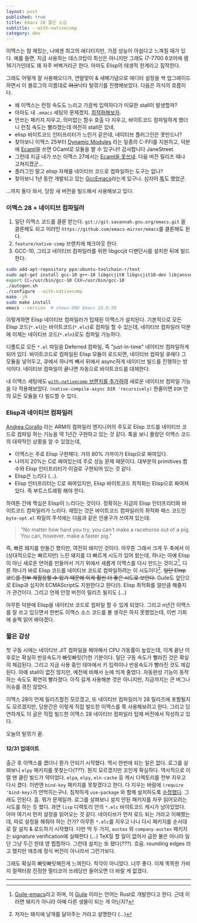 ```yaml
---
layout: post
published: true
title: Emacs 28 짧은 소감
subtitle: --with-nativecomp
category: dev
---
```


 이맥스는 참 재밌는, 나에겐 최고의 에디터지만, 가끔 성능이 아쉽다고
 느껴질 때가 있다. 예를 들면, 지금 사용하는 데스크탑이 최신은 아니지만
 그래도 i7-7700 8코어에 램 16기가인데도 꽤 자주 버벅거리곤
 한다. 아마도 Elisp의 태생적 한계라고 짐작한다.

 그래도 어떻게 잘 사용해오다가, 연말맞이 & 새해기념으로 에디터 설정을
 싹 업그레이드하면서 이 블로그의 이름대로 ~~야크~~낙타 털깎기를
 진행해보았다. 다음은 의식의 흐름이다.

  - 왜 이맥스는 런칭 속도도 느리고 가끔씩 입력하다가 미묘한 stall이
    발생할까?
  - 아마도 내 `.emacs` 세팅의
    문제겠지. [최적화해보자](https://github.com/sangwoo-joh/dotfiles/tree/master/emacs).
  - 안쓰는 패키지 지우고, 의미없는 함수 호출 다 지우고, 바이트코드
    컴파일하게 했더니 런칭 속도는 빨라졌는데 여전히 stall은 있네.
  - elisp 바이트코드 인터프리터가 느린거 같은데, 네이티브 플러그인은
    못만드나?
  - 찾아보니 이맥스 25부터 [Dynamic
    Modules](https://www.gnu.org/software/emacs/manual/html_node/elisp/Dynamic-Modules.html)
    라는 일종의 C-FFI를 지원하고, 덕분에
    [Ecaml](https://github.com/janestreet/ecaml)을 쓰면 OCaml로 모듈을
    짤 수 있구나!! 감사합니다 JaneStreet.
  - 그런데 지금 내가 쓰는 이맥스 27에서는 [Ecaml을
    못쓰네](https://github.com/janestreet/ecaml/issues/6). 다음 버전
    릴리즈 때나 고쳐지겠군...
  - 플러그인 말고 elisp 자체를 네이티브 코드로 컴파일하는 도구는 없나?
  - 찾아보니 1년 동안 개발되고 있는
    [GccEmacs](https://www.emacswiki.org/emacs/GccEmacs)라는게
    있구나. 심지어 [톡](https://youtu.be/zKHYZOAc_bQ)도 했었군.

...까지 돌다 와서, 당장 새 버전을 빌드해서 사용해보고 있다.

### 이맥스 28 + 네이티브 컴파일러
 1. 일단 이맥스 코드를 클론
    받는다. `git://git.savannah.gnu.org/emacs.git` 을 클론해도 되고
    미러인 `https://github.com/emacs-mirror/emacs`를 클론해도 된다.
 2. `feature/native-comp` 브랜치에 체크아웃 한다.
 3. GCC-10, 그리고 네이티브 컴파일러를 위한 libgccjit 디펜던시를
    설치한 뒤에 빌드한다:

``` sh
sudo add-apt-repository ppa:ubuntu-toolchain-r/test
sudo apt-get install gcc-10 g++-10 libgccjit0 libgccjit10-dev libjansson4 libjansson-dev
export CC=/usr/bin/gcc-10 CXX=/usr/bin/gcc-10
./autogen.sh
./configure --with-nativecomp
make -jN
sudo make install
emacs --version  # shows GNU Emacs 28.0.50
```

 이렇게하면 Elisp 네이티브 컴파일러가 탑재된 이맥스가
 설치된다. 기본적으로 모든 Elisp 코드(`*.el`)는 바이트코드(`*.elc`)로
 컴파일 할 수 있는데, 네이티브 컴파일러 덕분에 이제는 네이티브
 코드(`*.eln`)로도 컴파일 가능하다.

 디폴트로 모든 `*.el` 파일을 Deferred 컴파일, 즉 "just-in-time"
 네이티브 컴파일하게 되어 있다. 바이트코드로 컴파일된 Elisp 모듈이
 로드되면, 네이티브 컴파일 큐에다 그 모듈을 넣어두고, 큐에서 하나씩
 빼서 뒤에서 async하게 네이티브 빌드를 진행하는 방식이다. 네이티브
 컴파일이 끝나면 자동으로 바이트코드를 대체한다.

 내 이맥스 세팅에도 [`with-nativecomp` 브랜치를
 추가하여](https://github.com/sangwoo-joh/dotfiles/tree/with-native-comp)
 새로운 네이티브 컴파일 기능을 다 적용해보았다. `(native-compile-async
 DIR 'recursively)` 한줄이면 `DIR` 안의 모든 모듈을 다 빌드할 수 있다.

### Elisp과 네이티브 컴파일러
 [Andrea
 Corallo](https://www.linkedin.com/in/andrea-corallo/?originalSubdomain=fr)
 라는 ARM의 컴파일러 엔지니어의 주도로 Elisp 코드를 네이티브 코드로
 컴파일 하는 기능을 약 1년간 구현하고 있는 것 같다. 톡을 보니 몰랐던
 이맥스 코드의 대략적인 상황을 알 수 있었는데,
  * 이맥스는 주로 Elisp 구현체다. 거의 80% 가까이가 Elisp으로
    짜여있다.
  * 나머지 20%는 C로 짜여있는데 주로 성능 문제 때문이다. 대부분의
    primitives 함수와 Elisp 인터프리터가 이걸로 구현되어 있는 것 같다.
  * Elisp은 느리다 (...).
  * Elisp 인터프리터는 C로 짜여있지만, Elisp 바이트코드 최적화는
    Elisp으로 짜여져 있다. 즉 부트스트래핑 해야 한다.

 하여튼 간에 핵심은 Elisp이 느리다는 것이다. 정확히는 지금의 Elisp
 인터프리터와 바이트코드 컴파일러가 느리다. 재밌는 것은 바이트코드
 컴파일러의 최적화 패스 코드인 `byte-opt.el` 파일의 주석에는 다음과
 같은 인용구가 쓰여져 있는데:

> "No matter how hard you try, you can't make a racehorse out of a
> pig. You can, however, make a faster pig."

 즉, 빠른 돼지를 만들긴 했지만, 여전히 돼지인 것이다. 아무튼 그래서
 크게 두 축에서 이 (상대적으로는 빠르지만) 느린 돼지를 더 빠르게
 시도가 있어 왔는데, 하나는 아예 Elisp이 아닌 새로운 언어를 만들어서
 거기 위에서 새롭게 이맥스를 다시 만드는 것이고[^1], 다른 하나가 바로
 Elisp 코드를 네이티브 코드로 컴파일하려는 이 시도이다[^2]. ~~일단
 Elisp 코드를 전부 재활용할 수 있기 때문에 이게 훨씬 더 좋은 시도로
 보인다.~~ Guile도 앞단으로 Elisp과 심지어 ECMAScript도 지원한다고
 한다(!). Elisp 최적화를 얼만큼 해줄지가 관건이다. 그리고 언제 안정
 버전이 릴리즈 될지도 (...)

 아무튼 덕분에 Elisp을 네이티브 코드로 컴파일 할 수 있게
 되었다. 그리고 n년간 이맥스를 잘 쓰고 있으면서 한번도 이맥스 소스
 코드를 볼 생각은 하지 못했었는데, 이번 기회에 슬쩍 읽어 봐야겠다.


### 짧은 감상
 첫 구동 시에는 네이티브 JIT 컴파일을 해야해서 CPU 가동률이 높았는데,
 이게 끝난 이후로는 확실히 반응속도가 빠릿빠릿(?)한 기분이다. 일단
 구동 속도가 빨라진 것은 확실히 체감된다. 그리고 지금 사용 중인
 테마에서 키 입력이나 반응속도가 빨라진 것도 체감 된다. 아예 stall이
 없진 않지만, 예전에 비해서 눈에 띄게 줄었다. 자동완성 기능이 동작하는
 속도도 확연히 빨라졌다. 아직 길게 사용해본 것은 아니지만, 지금까지는
 큰 버그나 이슈를 겪진 않았다.

 이맥스 28이 언제 릴리즈할진 모르겠고, 또 네이티브 컴파일러가 28
 릴리즈에 포함될지도 모르겠지만, 당분간은 이렇게 직접 빌드한 이맥스를
 쭉 사용해보려고 한다. 그리고 당연하게도 이 글은 직접 빌드한 이맥스 28
 네이티브 컴파일러 탑재 버전에서 작성하고 있다.

 오늘의 털깎기 끝.

#### 12/31 업데이트
 출근 후 이맥스를 켰더니 뭔가 안되기 시작했다. 역시 한번에 되는 일은
 없다. 로그를 살펴보니 `elpy` 패키지를 못찾는다(???). 뭔지 모르겠지만
 꼬인게 확실하다. 역사적으로 이럴 땐 클린 빌드가 약이었다. `elpa`,
 `elpy`, `eln-cache` 등 캐시 디렉토리를 전부 지우고 다시 켰다. 이번엔
 `bind-key` 패키지를 못찾겠다고 한다. 다 지우는 바람에 `(require
 'bind-key)`가 안먹히는구나. 침착하게 `use-package` 와 함께 설치하도록
 [수정했다](https://github.com/sangwoo-joh/dotfiles/commit/653bfa78f243ea41a329c5da69bb48bf2df1f83a). 그래도
 안된다. 흠. 뭐가 문제일까. 로그를 살펴보니 설치 안된 패키지를 자꾸
 읽어오려는 시도를 하는 듯 했다. 과연 `lisp` 디렉토리 안의 `*.elc`
 바이트코드 캐시가 남아있었다. 아마 여기서 먼저 설정을 읽어오는 것
 같다. 네이티브가 먼저 로드 되는 거라고 이해했는데, 따로 설정을 해줘야
 하는 건가? 아무튼 `*.elc`를 지우고 나니 다시 패키지를 순서대로 잘
 설치 & 로드하기 시작했다. 다만 딱 두 가지, `auctex` 와
 `company-auctex` 패키지는 signature verification에 실패한다 (...)
 TeX질 할 일이 없어서 급한 불은 아니라 일단 그냥 두긴 한데 영
 찝찝하다. 그런데 설치는 또 됐다(???). 흐음. rounding edges 라고
 했지만 애초에 정식 버전이 아니라서 그런가보다.

 그래도 확실히 빠릿빠릿해진게 느껴진다. 착각이 아니었다. 너무
 좋다. 이제 똑똑한 가비지 컬렉터랑 진정한 멀티코어 쓰레딩만 들어오면
 더 바랄 게 없겠다.

---
[^1]: [Guile-emacs](https://www.emacswiki.org/emacs/GuileEmacs)라고 하며, 이 [Guile](https://www.gnu.org/software/guile/) 이라는 언어는 Rust로 개발한다고 한다. 근데 이러면 돼지가 아니라 아예 다른 생물이 되는 게 아닌지?

[^2]: 저자는 돼지에 날개를 달아주는 거라고 설명한다 (...)
